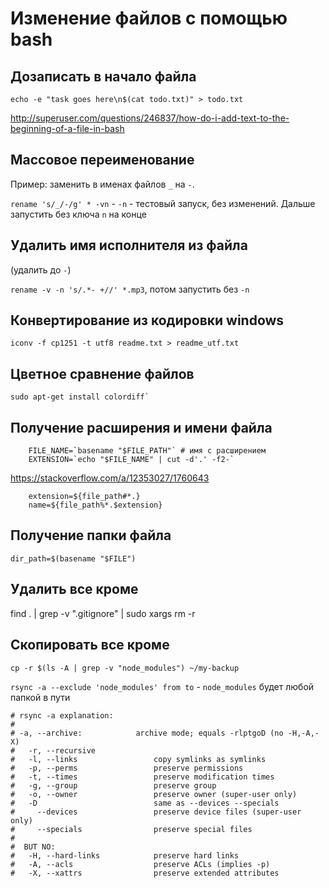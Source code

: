 Изменение файлов с помощью bash
===============================

## Дозаписать в начало файла
	echo -e "task goes here\n$(cat todo.txt)" > todo.txt

http://superuser.com/questions/246837/how-do-i-add-text-to-the-beginning-of-a-file-in-bash


## Массовое переименование

Пример: заменить в именах файлов `_` на `-`.

`rename 's/_/-/g' * -vn` - `-n` - тестовый запуск, без изменений. Дальше запустить без ключа `n` на конце

## Удалить имя исполнителя из файла

(удалить до `-`)

`rename -v -n 's/.*- +//' *.mp3`, потом запустить без `-n`

## Конвертирование из кодировки windows

    iconv -f cp1251 -t utf8 readme.txt > readme_utf.txt

## Цветное сравнение файлов

    sudo apt-get install colordiff`

## Получение расширения и имени файла

```
    FILE_NAME=`basename "$FILE_PATH"` # имя с расширением
    EXTENSION=`echo "$FILE_NAME" | cut -d'.' -f2-`
```
https://stackoverflow.com/a/12353027/1760643

```
    extension=${file_path#*.}
    name=${file_path%*.$extension}
```
## Получение папки файла

  `dir_path=$(basename "$FILE")`

## Удалить все кроме

find . | grep -v ".gitignore" | sudo xargs rm -r

## Скопировать все кроме

`cp -r $(ls -A | grep -v "node_modules") ~/my-backup`

`rsync -a --exclude 'node_modules' from to` - `node_modules` будет любой папкой в пути

```
# rsync -a explanation:
#
# -a, --archive:            archive mode; equals -rlptgoD (no -H,-A,-X)
#   -r, --recursive
#   -l, --links                 copy symlinks as symlinks
#   -p, --perms                 preserve permissions
#   -t, --times                 preserve modification times
#   -g, --group                 preserve group
#   -o, --owner                 preserve owner (super-user only)
#   -D                          same as --devices --specials
#     --devices                 preserve device files (super-user only)
#     --specials                preserve special files
#
#  BUT NO:
#   -H, --hard-links            preserve hard links
#   -A, --acls                  preserve ACLs (implies -p)
#   -X, --xattrs                preserve extended attributes
```
